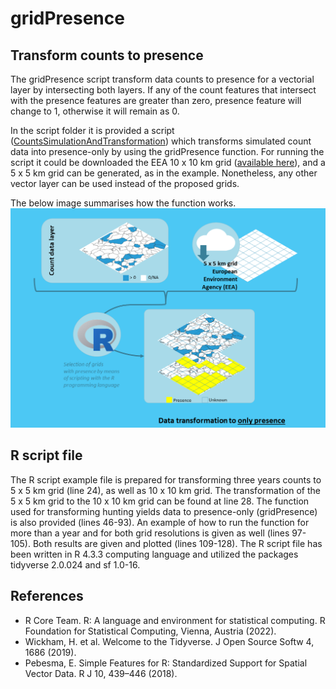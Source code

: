 # gridPresence

## Transform counts to presence

The gridPresence script transform data counts to presence for a vectorial layer by intersecting both layers. 
If any of the count features that intersect with the presence features are greater than zero, presence feature will change to 1, otherwise it will remain as 0. 

In the script folder it is provided a script ([CountsSimulationAndTransformation](https://github.com/robinilla/gridPresence/blob/main/script/CountsSimulationAndTransformation.R)) which transforms simulated count data into presence-only by using the gridPresence function. For running the script it could be downloaded the EEA 10 x 10 km grid ([available here](https://www.eea.europa.eu/en/datahub/datahubitem-view/3c362237-daa4-45e2-8c16-aaadfb1a003b)), and a 5 x 5 km grid can be generated, as in the example. Nonetheless, any other vector layer can be used instead of the proposed grids.


The below image summarises how the function works. 
![Only presence transformation](https://github.com/robinilla/gridPresence/blob/main/TransformationToOnlyPresence.png)



## R script file

The R script example file is prepared for transforming three years counts to 5 x 5 km grid (line 24), as well as 10 x 10 km grid. The transformation of the 5 x 5 km grid to the 10 x 10 km grid can be found at line 28. The function used for transforming hunting yields data to presence-only (gridPresence) is also provided (lines 46-93). An example of how to run the function for more than a year and for both grid resolutions is given as well (lines 97-105). Both results are given and plotted (lines 109-128). The R script file has been written in R 4.3.3 computing language and utilized the packages tidyverse 2.0.024 and sf 1.0-16.



## References 
- R Core Team. R: A language and environment for statistical computing. R Foundation for Statistical Computing, Vienna, Austria (2022).
- Wickham, H. et al. Welcome to the Tidyverse. J Open Source Softw 4, 1686 (2019).
- Pebesma, E. Simple Features for R: Standardized Support for Spatial Vector Data. R J 10, 439–446 (2018).
